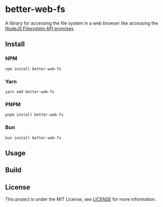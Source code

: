 # better-web-fs
A library for accessing the file system in a web browser like accessing the [NodeJS Filesystem API promises](https://nodejs.org/api/fs.html#promises-api).

## Install
### NPM
```shell
npm install better-web-fs
```

### Yarn
```shell
yarn add better-web-fs
```

### PNPM
```shell
pnpm install better-web-fs
```

### Bun
```
bun install better-web-fs
````

## Usage

## Build

## License
This project is under the MIT License, see [LICENSE](LICENSE) for more information.
